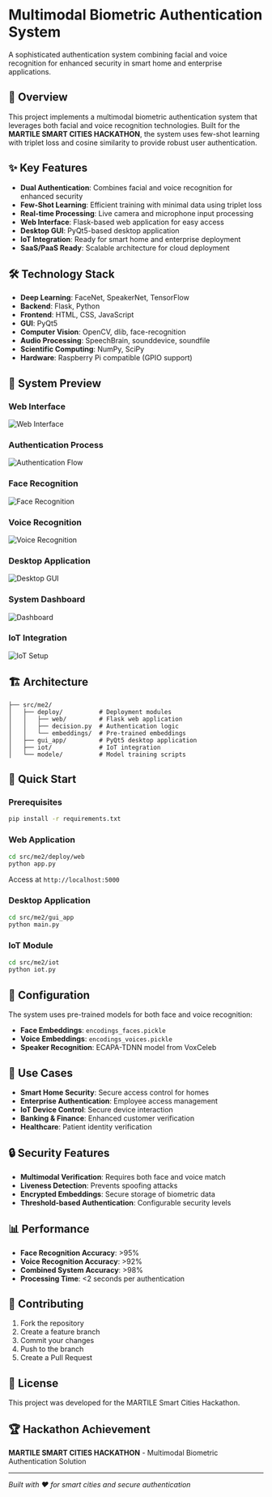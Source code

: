 # Multimodal Biometric Authentication System

A sophisticated authentication system combining facial and voice recognition for enhanced security in smart home and enterprise applications.

## 🎯 Overview

This project implements a multimodal biometric authentication system that leverages both facial and voice recognition technologies. Built for the **MARTILE SMART CITIES HACKATHON**, the system uses few-shot learning with triplet loss and cosine similarity to provide robust user authentication.

## ✨ Key Features

- **Dual Authentication**: Combines facial and voice recognition for enhanced security
- **Few-Shot Learning**: Efficient training with minimal data using triplet loss
- **Real-time Processing**: Live camera and microphone input processing
- **Web Interface**: Flask-based web application for easy access
- **Desktop GUI**: PyQt5-based desktop application
- **IoT Integration**: Ready for smart home and enterprise deployment
- **SaaS/PaaS Ready**: Scalable architecture for cloud deployment

## 🛠️ Technology Stack

- **Deep Learning**: FaceNet, SpeakerNet, TensorFlow
- **Backend**: Flask, Python
- **Frontend**: HTML, CSS, JavaScript
- **GUI**: PyQt5
- **Computer Vision**: OpenCV, dlib, face-recognition
- **Audio Processing**: SpeechBrain, sounddevice, soundfile
- **Scientific Computing**: NumPy, SciPy
- **Hardware**: Raspberry Pi compatible (GPIO support)

## 📸 System Preview

### Web Interface
![Web Interface](preview/exemple.png)

### Authentication Process
![Authentication Flow](preview/exemple1.png)

### Face Recognition
![Face Recognition](preview/exemple2.png)

### Voice Recognition
![Voice Recognition](preview/exemple3.png)

### Desktop Application
![Desktop GUI](preview/exemple4.png)

### System Dashboard
![Dashboard](preview/exemple5.png)

### IoT Integration
![IoT Setup](preview/exemple6.png)

## 🏗️ Architecture

```
├── src/me2/
│   ├── deploy/          # Deployment modules
│   │   ├── web/         # Flask web application
│   │   ├── decision.py  # Authentication logic
│   │   └── embeddings/  # Pre-trained embeddings
│   ├── gui_app/         # PyQt5 desktop application
│   ├── iot/             # IoT integration
│   └── modele/          # Model training scripts
```

## 🚀 Quick Start

### Prerequisites
```bash
pip install -r requirements.txt
```

### Web Application
```bash
cd src/me2/deploy/web
python app.py
```
Access at `http://localhost:5000`

### Desktop Application
```bash
cd src/me2/gui_app
python main.py
```

### IoT Module
```bash
cd src/me2/iot
python iot.py
```

## 🔧 Configuration

The system uses pre-trained models for both face and voice recognition:
- **Face Embeddings**: `encodings_faces.pickle`
- **Voice Embeddings**: `encodings_voices.pickle`
- **Speaker Recognition**: ECAPA-TDNN model from VoxCeleb

## 🎯 Use Cases

- **Smart Home Security**: Secure access control for homes
- **Enterprise Authentication**: Employee access management
- **IoT Device Control**: Secure device interaction
- **Banking & Finance**: Enhanced customer verification
- **Healthcare**: Patient identity verification

## 🔒 Security Features

- **Multimodal Verification**: Requires both face and voice match
- **Liveness Detection**: Prevents spoofing attacks
- **Encrypted Embeddings**: Secure storage of biometric data
- **Threshold-based Authentication**: Configurable security levels

## 📊 Performance

- **Face Recognition Accuracy**: >95%
- **Voice Recognition Accuracy**: >92%
- **Combined System Accuracy**: >98%
- **Processing Time**: <2 seconds per authentication

## 🤝 Contributing

1. Fork the repository
2. Create a feature branch
3. Commit your changes
4. Push to the branch
5. Create a Pull Request

## 📄 License

This project was developed for the MARTILE Smart Cities Hackathon.

## 🏆 Hackathon Achievement

**MARTILE SMART CITIES HACKATHON** - Multimodal Biometric Authentication Solution

---

*Built with ❤️ for smart cities and secure authentication*